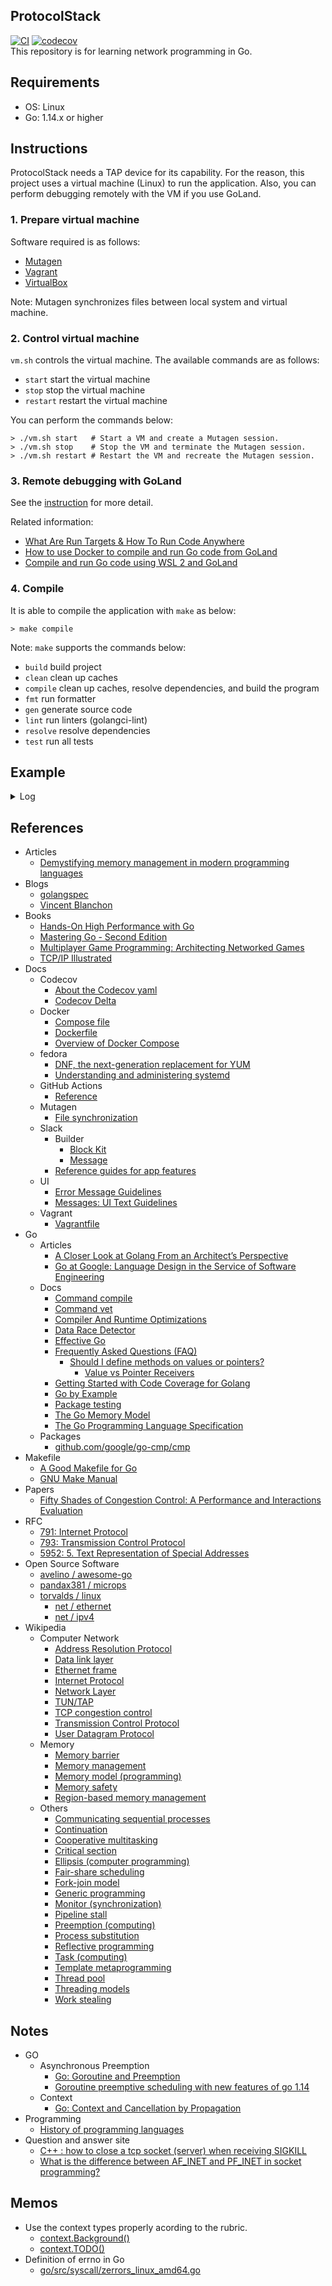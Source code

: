## ProtocolStack
[![CI](https://github.com/42milez/ProtocolStack/actions/workflows/ci.yml/badge.svg)](https://github.com/42milez/ProtocolStack/actions/workflows/ci.yml) [![codecov](https://codecov.io/gh/42milez/ProtocolStack/branch/main/graph/badge.svg?token=ALHDIWP6KH)](https://codecov.io/gh/42milez/ProtocolStack)  
This repository is for learning network programming in Go.

## Requirements
- OS: Linux
- Go: 1.14.x or higher

## Instructions
ProtocolStack needs a TAP device for its capability. For the reason, this project uses a virtual machine (Linux) to run the application. Also, you can perform debugging remotely with the VM if you use GoLand.

### 1. Prepare virtual machine
Software required is as follows: 

- [Mutagen](https://github.com/mutagen-io/mutagen)
- [Vagrant](https://www.vagrantup.com/)
- [VirtualBox](https://www.virtualbox.org/)

Note: Mutagen synchronizes files between local system and virtual machine.

### 2. Control virtual machine
`vm.sh` controls the virtual machine. The available commands are as follows:

- `start` start the virtual machine
- `stop` stop the virtual machine
- `restart` restart the virtual machine

You can perform the commands below:

```shell
> ./vm.sh start   # Start a VM and create a Mutagen session.
> ./vm.sh stop    # Stop the VM and terminate the Mutagen session.
> ./vm.sh restart # Restart the VM and recreate the Mutagen session.
```

### 3. Remote debugging with GoLand
See the [instruction](https://github.com/42milez/ProtocolStack/wiki/Remote-Debugging-with-GoLand) for more detail.

Related information:
- [What Are Run Targets & How To Run Code Anywhere](https://blog.jetbrains.com/go/2021/04/29/what-are-run-targets-and-how-to-run-code-anywhere/)
- [How to use Docker to compile and run Go code from GoLand](https://blog.jetbrains.com/go/2021/04/30/how-to-use-docker-to-compile-go-from-goland/)
- [Compile and run Go code using WSL 2 and GoLand](https://blog.jetbrains.com/go/2021/05/05/compile-and-run-go-code-using-wsl-2-and-goland/)

### 4. Compile
It is able to compile the application with `make` as below:
```shell
> make compile
```

Note: `make` supports the commands below:
- `build` build project
- `clean` clean up caches
- `compile` clean up caches, resolve dependencies, and build the program
- `fmt` run formatter
- `gen` generate source code
- `lint` run linters (golangci-lint)
- `resolve` resolve dependencies
- `test` run all tests

## Example

<details>
<summary>Log</summary>

```text
[vagrant@ps ~]$ ./app/bin/tcp_server
[INFO] 2021/05/27 06:52:33 --------------------------------------------------
[INFO] 2021/05/27 06:52:33  INITIALIZE DEVICES
[INFO] 2021/05/27 06:52:33 --------------------------------------------------
[INFO] 2021/05/27 06:52:33 device registered
[INFO] 2021/05/27 06:52:33 	type:      DEVICE_TYPE_LOOPBACK
[INFO] 2021/05/27 06:52:33 	name:      net0 ()
[INFO] 2021/05/27 06:52:33 	addr:      00:00:00:00:00:00
[INFO] 2021/05/27 06:52:33 	broadcast: 00:00:00:00:00:00
[INFO] 2021/05/27 06:52:33 	peer:      00:00:00:00:00:00
[INFO] 2021/05/27 06:52:33 interface attached
[INFO] 2021/05/27 06:52:33 	ip:     127.0.0.1
[INFO] 2021/05/27 06:52:33 	device: net0 ()
[INFO] 2021/05/27 06:52:33 route registered
[INFO] 2021/05/27 06:52:33 	network:  127.0.0.0
[INFO] 2021/05/27 06:52:33 	netmask:  255.0.0.0
[INFO] 2021/05/27 06:52:33 	unicast:  127.0.0.1
[INFO] 2021/05/27 06:52:33 	next hop: 0.0.0.0
[INFO] 2021/05/27 06:52:33 	device:   net0 ()
[INFO] 2021/05/27 06:52:33 device registered
[INFO] 2021/05/27 06:52:33 	type:      DEVICE_TYPE_ETHERNET
[INFO] 2021/05/27 06:52:33 	name:      net1 (tap0)
[INFO] 2021/05/27 06:52:33 	addr:      0b:16:21:2c:37:42
[INFO] 2021/05/27 06:52:33 	broadcast: ff:ff:ff:ff:ff:ff
[INFO] 2021/05/27 06:52:33 	peer:      00:00:00:00:00:00
[INFO] 2021/05/27 06:52:33 interface attached
[INFO] 2021/05/27 06:52:33 	ip:     192.0.2.2
[INFO] 2021/05/27 06:52:33 	device: net1 (tap0)
[INFO] 2021/05/27 06:52:33 route registered
[INFO] 2021/05/27 06:52:33 	network:  192.0.0.0
[INFO] 2021/05/27 06:52:33 	netmask:  255.255.255.0
[INFO] 2021/05/27 06:52:33 	unicast:  192.0.2.2
[INFO] 2021/05/27 06:52:33 	next hop: 0.0.0.0
[INFO] 2021/05/27 06:52:33 	device:   net1 (tap0)
[INFO] 2021/05/27 06:52:33 default gateway registered
[INFO] 2021/05/27 06:52:33 	network:  0.0.0.0
[INFO] 2021/05/27 06:52:33 	netmask:  0.0.0.0
[INFO] 2021/05/27 06:52:33 	unicast:  192.0.2.2
[INFO] 2021/05/27 06:52:33 	next hop: 192.0.2.1
[INFO] 2021/05/27 06:52:33 	device:   net1 (tap0)
[INFO] 2021/05/27 06:52:33 --------------------------------------------------
[INFO] 2021/05/27 06:52:33  START WORKERS
[INFO] 2021/05/27 06:52:33 --------------------------------------------------
[INFO] 2021/05/27 06:52:33 device opened
[INFO] 2021/05/27 06:52:33 	type: DEVICE_TYPE_LOOPBACK
[INFO] 2021/05/27 06:52:33 	name: net0 ()
[ERROR] 2021/05/27 06:52:33 can't open virtual networking device: /dev/net/tun no such file or directory
[ERROR] 2021/05/27 06:52:33 can't open a device
[ERROR] 2021/05/27 06:52:33 	type: DEVICE_TYPE_ETHERNET
[ERROR] 2021/05/27 06:52:33 	name: net1 (tap0)
[INFO] 2021/05/27 06:52:33
[INFO] 2021/05/27 06:52:33 //////////////////////////////////////////////////
[INFO] 2021/05/27 06:52:33            S E R V E R    S T A R T E D
[INFO] 2021/05/27 06:52:33 //////////////////////////////////////////////////
[INFO] 2021/05/27 06:52:33
[INFO] 2021/05/27 06:52:33 ▶ Net worker started
[INFO] 2021/05/27 06:52:33 ▶ Eth worker started
```
</details>

## References
- Articles
  - [Demystifying memory management in modern programming languages](https://deepu.tech/memory-management-in-programming)
- Blogs
  - [golangspec](https://medium.com/golangspec)
  - [Vincent Blanchon](https://medium.com/@blanchon.vincent)
- Books
  - [Hands-On High Performance with Go](https://www.packtpub.com/product/hands-on-high-performance-with-go/9781789805789)
  - [Mastering Go - Second Edition](https://www.packtpub.com/product/mastering-go-second-edition/9781838559335)
  - [Multiplayer Game Programming: Architecting Networked Games](https://www.oreilly.com/library/view/multiplayer-game-programming/9780134034355)
  - [TCP/IP Illustrated](https://en.wikipedia.org/wiki/TCP/IP_Illustrated)
- Docs
  - Codecov
    - [About the Codecov yaml](https://docs.codecov.io/docs/codecov-yaml)
    - [Codecov Delta](https://docs.codecov.io/docs/codecov-delta)
  - Docker
    - [Compose file](https://docs.docker.com/compose/compose-file/)
    - [Dockerfile](https://docs.docker.com/engine/reference/builder/)
    - [Overview of Docker Compose](https://docs.docker.com/compose/)
  - fedora
      - [DNF, the next-generation replacement for YUM](https://dnf.readthedocs.io/en/latest/index.html)
      - [Understanding and administering systemd](https://docs.fedoraproject.org/en-US/quick-docs/understanding-and-administering-systemd/)
  - GitHub Actions
    - [Reference](https://docs.github.com/en/actions/reference)
  - Mutagen
    - [File synchronization](https://mutagen.io/documentation/synchronization)
  - Slack
    - Builder
      - [Block Kit](https://app.slack.com/block-kit-builder/T82HLGL84#%7B%22blocks%22:%5B%5D%7D)
      - [Message](https://api.slack.com/docs/messages/builder?msg=%7B%22text%22%3A%22I%20am%20a%20test%20message%22%2C%22attachments%22%3A%5B%7B%22text%22%3A%22And%20here%E2%80%99s%20an%20attachment!%22%7D%5D%7D)
    - [Reference guides for app features](https://api.slack.com/reference)
  - UI
    - [Error Message Guidelines](https://docs.microsoft.com/en-us/windows/win32/debug/error-message-guidelines?redirectedfrom=MSDN)
    - [Messages: UI Text Guidelines](https://docs.microsoft.com/en-us/previous-versions/windows/desktop/bb226791(v=vs.85))
  - Vagrant
    - [Vagrantfile](https://www.vagrantup.com/docs/vagrantfile)
- Go
  - Articles
    - [A Closer Look at Golang From an Architect’s Perspective](https://thenewstack.io/a-closer-look-at-golang-from-an-architects-perspective)
    - [Go at Google: Language Design in the Service of Software Engineering](https://talks.golang.org/2012/splash.article)
  - Docs
      - [Command compile](https://golang.org/cmd/compile/)
      - [Command vet](https://golang.org/cmd/vet)
      - [Compiler And Runtime Optimizations](https://github.com/golang/go/wiki/CompilerOptimizations)
      - [Data Race Detector](https://golang.org/doc/articles/race_detector)
      - [Effective Go](https://golang.org/doc/effective_go)
      - [Frequently Asked Questions (FAQ)](https://golang.org/doc/faq)
        - [Should I define methods on values or pointers?](https://golang.org/doc/faq#methods_on_values_or_pointers)
          - [Value vs Pointer Receivers](https://h12.io/article/value-vs-pointer-receivers)
      - [Getting Started with Code Coverage for Golang](https://about.codecov.io/blog/getting-started-with-code-coverage-for-golang/)
      - [Go by Example](https://gobyexample.com/)
      - [Package testing](https://golang.org/pkg/testing)
      - [The Go Memory Model](https://golang.org/ref/mem)
      - [The Go Programming Language Specification](https://golang.org/ref/spec)
  - Packages
    - [github.com/google/go-cmp/cmp](https://pkg.go.dev/github.com/google/go-cmp/cmp)
- Makefile
  - [A Good Makefile for Go](https://kodfabrik.com/journal/a-good-makefile-for-go)
  - [GNU Make Manual](https://www.gnu.org/software/make/manual/)
- Papers
  - [Fifty Shades of Congestion Control: A Performance and Interactions Evaluation](https://arxiv.org/abs/1903.03852)
- RFC
  - [791: Internet Protocol](https://tools.ietf.org/html/rfc791)
  - [793: Transmission Control Protocol](https://tools.ietf.org/html/rfc793)
  - [5952: 5. Text Representation of Special Addresses](https://tools.ietf.org/html/rfc5952#section-5)
- Open Source Software
  - [avelino / awesome-go](https://github.com/avelino/awesome-go)
  - [pandax381 / microps](https://github.com/pandax381/microps)
  - [torvalds / linux](https://github.com/torvalds/linux)
    - [net / ethernet](https://github.com/torvalds/linux/tree/master/net/ethernet)
    - [net / ipv4](https://github.com/torvalds/linux/tree/master/net/ipv4)
- Wikipedia
  - Computer Network
      - [Address Resolution Protocol](https://en.wikipedia.org/wiki/Address_Resolution_Protocol)
      - [Data link layer](https://en.wikipedia.org/wiki/Data_link_layer)
      - [Ethernet frame](https://en.wikipedia.org/wiki/Ethernet_frame)
      - [Internet Protocol](https://en.wikipedia.org/wiki/Internet_Protocol)
      - [Network Layer](https://en.wikipedia.org/wiki/Network_layer)
      - [TUN/TAP](https://en.wikipedia.org/wiki/TUN/TAP)
      - [TCP congestion control](https://en.wikipedia.org/wiki/TCP_congestion_control)
      - [Transmission Control Protocol](https://en.wikipedia.org/wiki/Transmission_Control_Protocol)
      - [User Datagram Protocol](https://en.wikipedia.org/wiki/User_Datagram_Protocol)
  - Memory
    - [Memory barrier](https://en.wikipedia.org/wiki/Memory_barrier)
    - [Memory management](https://en.wikipedia.org/wiki/Memory_management)
    - [Memory model (programming)](https://en.wikipedia.org/wiki/Memory_model_(programming))
    - [Memory safety](https://en.wikipedia.org/wiki/Memory_safety)
    - [Region-based memory management](https://en.wikipedia.org/wiki/Region-based_memory_management)
  - Others
    - [Communicating sequential processes](https://en.wikipedia.org/wiki/Communicating_sequential_processes)
    - [Continuation](https://en.wikipedia.org/wiki/Continuation)
    - [Cooperative multitasking](https://en.wikipedia.org/wiki/Cooperative_multitasking)
    - [Critical section](https://en.wikipedia.org/wiki/Critical_section)
    - [Ellipsis (computer programming)](https://en.wikipedia.org/wiki/Ellipsis_(computer_programming))
    - [Fair-share scheduling](https://en.wikipedia.org/wiki/Fair-share_scheduling)
    - [Fork-join model](https://en.wikipedia.org/wiki/Fork%E2%80%93join_model)
    - [Generic programming](https://en.wikipedia.org/wiki/Generic_programming)
    - [Monitor (synchronization)](https://en.wikipedia.org/wiki/Monitor_(synchronization))
    - [Pipeline stall](https://en.wikipedia.org/wiki/Pipeline_stall)
    - [Preemption (computing)](https://en.wikipedia.org/wiki/Preemption_(computing))
    - [Process substitution](https://en.wikipedia.org/wiki/Process_substitution)
    - [Reflective programming](https://en.wikipedia.org/wiki/Reflective_programming)
    - [Task (computing)](https://en.wikipedia.org/wiki/Task_(computing))
    - [Template metaprogramming](https://en.wikipedia.org/wiki/Template_metaprogramming)
    - [Thread pool](https://en.wikipedia.org/wiki/Thread_pool)
    - [Threading models](https://en.wikipedia.org/wiki/Thread_(computing)#Threading_models)
    - [Work stealing](https://en.wikipedia.org/wiki/Work_stealing)

## Notes
- GO
  - Asynchronous Preemption
    - [Go: Goroutine and Preemption](https://medium.com/a-journey-with-go/go-goroutine-and-preemption-d6bc2aa2f4b7)
    - [Goroutine preemptive scheduling with new features of go 1.14](https://developpaper.com/goroutine-preemptive-scheduling-with-new-features-of-go-1-14)
  - Context
    - [Go: Context and Cancellation by Propagation](https://medium.com/a-journey-with-go/go-context-and-cancellation-by-propagation-7a808bbc889c)
- Programming
  - [History of programming languages](https://en.wikipedia.org/wiki/History_of_programming_languages)
- Question and answer site
  - [C++ : how to close a tcp socket (server) when receiving SIGKILL](https://stackoverflow.com/questions/21329861/c-how-to-close-a-tcp-socket-server-when-receiving-sigkill)
  - [What is the difference between AF_INET and PF_INET in socket programming?](https://stackoverflow.com/questions/6729366/what-is-the-difference-between-af-inet-and-pf-inet-in-socket-programming)

## Memos
- Use the context types properly acording to the rubric.
  - [context.Background()](https://github.com/golang/go/blob/a72622d028077643169dc48c90271a82021f0534/src/context/context.go#L208)
  - [context.TODO()](https://github.com/golang/go/blob/a72622d028077643169dc48c90271a82021f0534/src/context/context.go#L216)
- Definition of errno in Go
  - [go/src/syscall/zerrors_linux_amd64.go](https://github.com/golang/go/blob/master/src/syscall/zerrors_linux_amd64.go#L1205)
